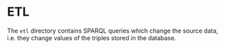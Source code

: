 # ETL

The `etl` directory contains SPARQL queries which change the source data, i.e.
they change values of the triples stored in the database.
